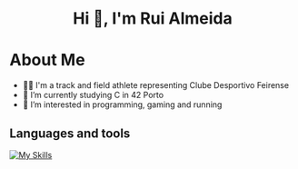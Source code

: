 <h1 align="center">Hi 👋, I'm Rui Almeida</h1>

# About Me
- 🏃‍♂️ I'm a track and field athlete representing Clube Desportivo Feirense
- 🌱 I’m currently studying C in 42 Porto
- 👀 I’m interested in programming, gaming and running

## Languages and tools
[![My Skills](https://skillicons.dev/icons?i=c,cpp,docker,bash,github,linux)](https://skillicons.dev)

<!---
rmsa42/rmsa42 is a ✨ special ✨ repository because its `README.md` (this file) appears on your GitHub profile.
You can click the Preview link to take a look at your changes.
--->
